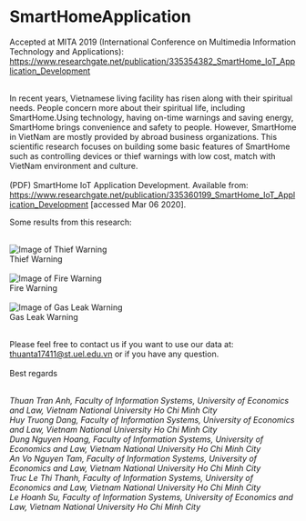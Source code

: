 # SmartHomeApplication
Accepted at MITA 2019 (International Conference on Multimedia Information Technology and Applications): https://www.researchgate.net/publication/335354382_SmartHome_IoT_Application_Development </br>
<br/>

In recent years, Vietnamese living facility has risen along with their spiritual needs. People concern more about their spiritual life, including SmartHome.Using technology, having on-time warnings and saving energy, SmartHome brings convenience and safety to people. However, SmartHome in VietNam are mostly provided by abroad business organizations. This scientific research focuses on building some basic features of SmartHome such as controlling devices or thief warnings with low cost, match with VietNam environment and culture. 
</br></br>
(PDF) SmartHome IoT Application Development. Available from: https://www.researchgate.net/publication/335360199_SmartHome_IoT_Application_Development [accessed Mar 06 2020].

Some results from this research:<br/><br/>

![Image of Thief Warning](https://raw.githubusercontent.com/anhthuan1999/SmartHomeApplication/master/images/thief.PNG) <br/>
Thief Warning <br/><br/>
![Image of Fire Warning](https://raw.githubusercontent.com/anhthuan1999/SmartHomeApplication/master/images/fire.PNG)<br/>
Fire Warning <br/><br/>
![Image of Gas Leak Warning](https://raw.githubusercontent.com/anhthuan1999/SmartHomeApplication/master/images/gas.PNG) <br/>
Gas Leak Warning <br/><br/>

Please feel free to contact us if you want to use our data at: thuanta17411@st.uel.edu.vn or if you have any question.<br/><br/>
Best regards<br/><br/>

<i>Thuan Tran Anh, Faculty of Information Systems, University of Economics and Law, Vietnam National University Ho Chi Minh City <br/>
Huy Truong Dang, Faculty of Information Systems, University of Economics and Law, Vietnam National University Ho Chi Minh City <br/>
Dung Nguyen Hoang, Faculty of Information Systems, University of Economics and Law, Vietnam National University Ho Chi Minh City <br/>
An Vo Nguyen Tam, Faculty of Information Systems, University of Economics and Law, Vietnam National University Ho Chi Minh City <br/>
Truc Le Thi Thanh, Faculty of Information Systems, University of Economics and Law, Vietnam National University Ho Chi Minh City<br/>
Le Hoanh Su, Faculty of Information Systems, University of Economics and Law, Vietnam National University Ho Chi Minh City<br/></i>

